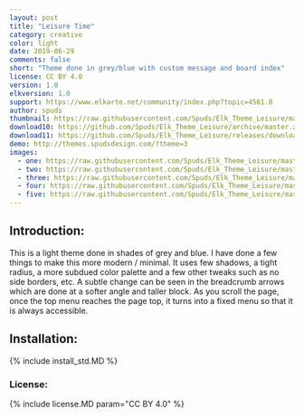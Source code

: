 ```yaml
---
layout: post
title: "Leisure Time"
category: creative
color: light
date: 2019-06-29
comments: false
short: "Theme done in grey/blue with custom message and board index"
license: CC BY 4.0
version: 1.0
elkversion: 1.0
support: https://www.elkarte.net/community/index.php?topic=4561.0
author: spuds
thumbnail: https://raw.githubusercontent.com/Spuds/Elk_Theme_Leisure/master/sample_images/topiclisting.jpg
download10: https://github.com/Spuds/Elk_Theme_Leisure/archive/master.zip
download11: https://github.com/Spuds/Elk_Theme_Leisure/releases/download/V1.1/elk_theme_leisure_11.zip
demo: http://themes.spudsdesign.com/?theme=3
images:
  - one: https://raw.githubusercontent.com/Spuds/Elk_Theme_Leisure/master/sample_images/boardindex.jpg
  - two: https://raw.githubusercontent.com/Spuds/Elk_Theme_Leisure/master/sample_images/message.jpg
  - three: https://raw.githubusercontent.com/Spuds/Elk_Theme_Leisure/master/sample_images/searchbar.jpg
  - four: https://raw.githubusercontent.com/Spuds/Elk_Theme_Leisure/master/sample_images/stats.jpg
  - five: https://raw.githubusercontent.com/Spuds/Elk_Theme_Leisure/master/sample_images/topiclisting.jpg
---
```


## Introduction:
This is a light theme done in shades of grey and blue.  I have done a few things to make this more modern / minimal.  It uses few shadows, a tight radius, a more subdued color palette and a few other tweaks such as no side borders, etc.  A subtle change can be seen in the breadcrumb arrows which are done at a softer angle and taller block.  As you scroll the page, once the top menu reaches the page top, it turns into a fixed menu so that it is always accessible.

## Installation:
{% include install_std.MD %}

### License:
{% include license.MD param="CC BY 4.0" %}
